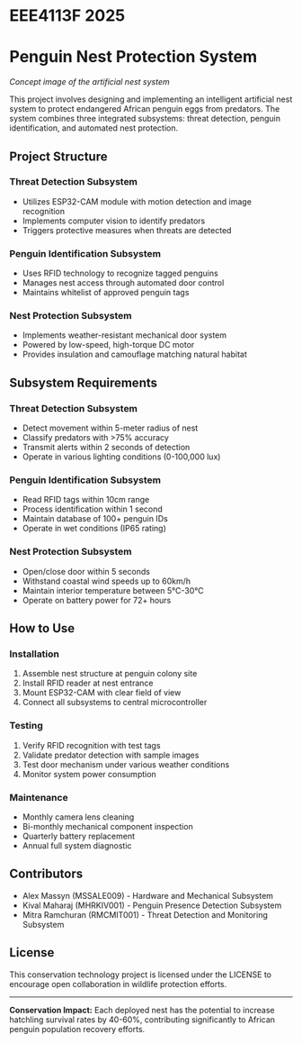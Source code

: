 # EEE4113F 2025
# Penguin Nest Protection System

*Concept image of the artificial nest system*

This project involves designing and implementing an intelligent artificial nest system to protect endangered African penguin eggs from predators. The system combines three integrated subsystems: threat detection, penguin identification, and automated nest protection.

## Project Structure

### Threat Detection Subsystem
- Utilizes ESP32-CAM module with motion detection and image recognition
- Implements computer vision to identify predators
- Triggers protective measures when threats are detected

### Penguin Identification Subsystem
- Uses RFID technology to recognize tagged penguins
- Manages nest access through automated door control
- Maintains whitelist of approved penguin tags

### Nest Protection Subsystem
- Implements weather-resistant mechanical door system
- Powered by low-speed, high-torque DC motor
- Provides insulation and camouflage matching natural habitat

## Subsystem Requirements

### Threat Detection Subsystem
- Detect movement within 5-meter radius of nest
- Classify predators with >75% accuracy
- Transmit alerts within 2 seconds of detection
- Operate in various lighting conditions (0-100,000 lux)

### Penguin Identification Subsystem
- Read RFID tags within 10cm range
- Process identification within 1 second
- Maintain database of 100+ penguin IDs
- Operate in wet conditions (IP65 rating)

### Nest Protection Subsystem
- Open/close door within 5 seconds
- Withstand coastal wind speeds up to 60km/h
- Maintain interior temperature between 5°C-30°C
- Operate on battery power for 72+ hours

## How to Use

### Installation
1. Assemble nest structure at penguin colony site
2. Install RFID reader at nest entrance
3. Mount ESP32-CAM with clear field of view
4. Connect all subsystems to central microcontroller

### Testing
1. Verify RFID recognition with test tags
2. Validate predator detection with sample images
3. Test door mechanism under various weather conditions
4. Monitor system power consumption

### Maintenance
- Monthly camera lens cleaning
- Bi-monthly mechanical component inspection
- Quarterly battery replacement
- Annual full system diagnostic

## Contributors
- Alex Massyn (MSSALE009) - Hardware and Mechanical Subsystem
- Kival Maharaj (MHRKIV001) - Penguin Presence Detection Subsystem
- Mitra Ramchuran (RMCMIT001) - Threat Detection and Monitoring Subsystem

## License
This conservation technology project is licensed under the LICENSE to encourage open collaboration in wildlife protection efforts.

---

**Conservation Impact:** Each deployed nest has the potential to increase hatchling survival rates by 40-60%, contributing significantly to African penguin population recovery efforts.
